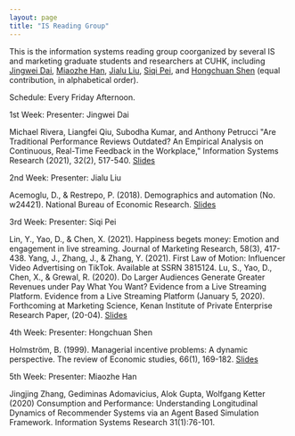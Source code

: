 ```yaml
---
layout: page
title: "IS Reading Group"
---
```


This is the information systems reading group coorganized by several IS and marketing graduate students and researchers at CUHK, including [Jingwei Dai](https://jingweidai.github.io), [Miaozhe Han](https://grad.bschool.cuhk.edu.hk/students/han-miaozhe/), [Jialu Liu](https://grad.bschool.cuhk.edu.hk/students/liu-jialu/), [Siqi Pei](https://grad.bschool.cuhk.edu.hk/students/pei-siqi/), and [Hongchuan Shen](https://aims.cuhk.edu.hk/converis/portal/detail/Person/22073463?auxfun=&lang=en_GB) (equal contribution, in alphabetical order).

Schedule: Every Friday Afternoon.

1st Week: 
Presenter: Jingwei Dai

Michael Rivera, Liangfei Qiu, Subodha Kumar, and Anthony Petrucci "Are Traditional Performance Reviews Outdated? An Empirical Analysis on Continuous, Real-Time Feedback in the Workplace," Information Systems Research (2021), 32(2), 517-540.
[Slides](assets/slide1stweek.pdf)

2nd Week: 
Presenter: Jialu Liu

Acemoglu, D., & Restrepo, P. (2018). Demographics and automation (No. w24421). National Bureau of Economic Research. [Slides](assets/slidejialuliu.pdf)

3rd Week: 
Presenter: Siqi Pei

Lin, Y., Yao, D., & Chen, X. (2021). Happiness begets money: Emotion and engagement in live streaming. Journal of Marketing Research, 58(3), 417-438.
Yang, J., Zhang, J., & Zhang, Y. (2021). First Law of Motion: Influencer Video Advertising on TikTok. Available at SSRN 3815124.
Lu, S., Yao, D., Chen, X., & Grewal, R. (2020). Do Larger Audiences Generate Greater Revenues under Pay What You Want? Evidence from a Live Streaming Platform. Evidence from a Live Streaming Platform (January 5, 2020). Forthcoming at Marketing Science, Kenan Institute of Private Enterprise Research Paper, (20-04). [Slides](assets/slidesiqipei.pdf)

4th Week:
Presenter: Hongchuan Shen

Holmström, B. (1999). Managerial incentive problems: A dynamic perspective. The review of Economic studies, 66(1), 169-182. [Slides](assets/slidehongchuanshen.pdf)

5th Week:
Presenter: Miaozhe Han

Jingjing Zhang, Gediminas Adomavicius, Alok Gupta, Wolfgang Ketter (2020) Consumption and Performance: Understanding Longitudinal Dynamics of Recommender Systems via an Agent Based Simulation Framework. Information Systems Research 31(1):76-101. 
